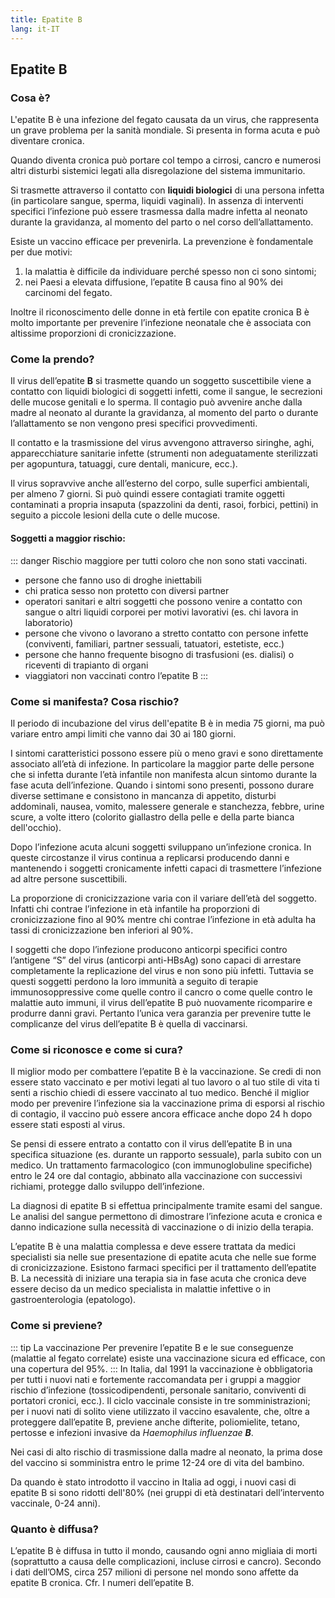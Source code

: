 ```yaml
---
title: Epatite B
lang: it-IT
---
```


## Epatite B

### Cosa è? <Badge text="Risposta in 100 parole" type="tip" />

L'epatite B è una infezione del fegato causata da un virus, che rappresenta un grave problema per la sanità mondiale. Si presenta in forma acuta e può diventare cronica.

Quando diventa cronica può portare col tempo a cirrosi, cancro e numerosi altri disturbi sistemici legati alla disregolazione del sistema immunitario.

Si trasmette attraverso il contatto con **liquidi biologici** di una persona infetta (in particolare sangue, sperma, liquidi vaginali). In assenza di interventi specifici l’infezione può essere trasmessa dalla madre infetta al neonato durante la gravidanza, al momento del parto o nel corso dell’allattamento.

Esiste un vaccino efficace per prevenirla. La prevenzione è fondamentale per due motivi:

1. la malattia è difficile da individuare perché spesso non ci sono sintomi;
2. nei Paesi a elevata diffusione, l’epatite B causa fino al 90% dei carcinomi del fegato.

Inoltre il riconoscimento delle donne in età fertile con epatite cronica B è molto importante per prevenire l’infezione neonatale che è associata con altissime proporzioni di cronicizzazione.

### Come la prendo?

Il virus dell’epatite **B** si trasmette quando un soggetto suscettibile viene a contatto con liquidi biologici di soggetti infetti, come il sangue, le secrezioni delle mucose genitali e lo sperma. Il contagio può avvenire anche dalla madre al neonato al durante la gravidanza, al momento del parto o durante l’allattamento se non vengono presi specifici provvedimenti.

Il contatto e la trasmissione del virus avvengono attraverso siringhe, aghi, apparecchiature sanitarie infette (strumenti non adeguatamente sterilizzati per agopuntura, tatuaggi, cure dentali, manicure, ecc.).

Il virus sopravvive anche all’esterno del corpo, sulle superfici ambientali, per almeno 7 giorni. Si può quindi essere contagiati tramite oggetti contaminati a propria insaputa (spazzolini da denti, rasoi, forbici, pettini) in seguito a piccole lesioni della cute o delle mucose.

#### Soggetti a maggior rischio:

::: danger Rischio maggiore per tutti coloro che non sono stati vaccinati.

- persone che fanno uso di droghe iniettabili
- chi pratica sesso non protetto con diversi partner
- operatori sanitari e altri soggetti che possono venire a contatto con sangue o altri liquidi corporei per motivi lavorativi (es. chi lavora in laboratorio)
- persone che vivono o lavorano a stretto contatto con persone infette (conviventi, familiari, partner sessuali, tatuatori, estetiste, ecc.)
- persone che hanno frequente bisogno di trasfusioni (es. dialisi) o riceventi di trapianto di organi
- viaggiatori non vaccinati contro l’epatite B
  :::

### Come si manifesta? Cosa rischio?

Il periodo di incubazione del virus dell'epatite B è in media 75 giorni, ma può variare entro ampi limiti che vanno dai 30 ai 180 giorni.

I sintomi caratteristici possono essere più o meno gravi e sono direttamente associato all’età di infezione. In particolare la maggior parte delle persone che si infetta durante l’età infantile non manifesta alcun sintomo durante la fase acuta dell’infezione. Quando i sintomi sono presenti, possono durare diverse settimane e consistono in mancanza di appetito, disturbi addominali, nausea, vomito, malessere generale e stanchezza, febbre, urine scure, a volte ittero (colorito giallastro della pelle e della parte bianca dell'occhio).

Dopo l’infezione acuta alcuni soggetti sviluppano un’infezione cronica. In queste circostanze il virus continua a replicarsi producendo danni e mantenendo i soggetti cronicamente infetti capaci di trasmettere l’infezione ad altre persone suscettibili.

La proporzione di cronicizzazione varia con il variare dell’età del soggetto. Infatti chi contrae l’infezione in età infantile ha proporzioni di cronicizzazione fino al 90% mentre chi contrae l’infezione in età adulta ha tassi di cronicizzazione ben inferiori al 90%.

I soggetti che dopo l’infezione producono anticorpi specifici contro l’antigene “S” del virus (anticorpi anti-HBsAg) sono capaci di arrestare completamente la replicazione del virus e non sono più infetti. Tuttavia se questi soggetti perdono la loro immunità a seguito di terapie immunosoppressive come quelle contro il cancro o come quelle contro le malattie auto immuni, il virus dell’epatite B può nuovamente ricomparire e produrre danni gravi. Pertanto l’unica vera garanzia per prevenire tutte le complicanze del virus dell’epatite B è quella di vaccinarsi.

### Come si riconosce e come si cura?

Il miglior modo per combattere l’epatite B è la vaccinazione. Se credi di non essere stato vaccinato e per motivi legati al tuo lavoro o al tuo stile di vita ti senti a rischio chiedi di essere vaccinato al tuo medico. Benché il miglior modo per prevenire l’infezione sia la vaccinazione prima di esporsi al rischio di contagio, il vaccino può essere ancora efficace anche dopo 24 h dopo essere stati esposti al virus.

Se pensi di essere entrato a contatto con il virus dell’epatite B in una specifica situazione (es. durante un rapporto sessuale), parla subito con un medico. Un trattamento farmacologico (con immunoglobuline specifiche) entro le 24 ore dal contagio, abbinato alla vaccinazione con successivi richiami, protegge dallo sviluppo dell’infezione.

La diagnosi di epatite B si effettua principalmente tramite esami del sangue. Le analisi del sangue permettono di dimostrare l’infezione acuta e cronica e danno indicazione sulla necessità di vaccinazione o di inizio della terapia.

L’epatite B è una malattia complessa e deve essere trattata da medici specialisti sia nelle sue presentazione di epatite acuta che nelle sue forme di cronicizzazione. Esistono farmaci specifici per il trattamento dell’epatite B. La necessità di iniziare una terapia sia in fase acuta che cronica deve essere deciso da un medico specialista in malattie infettive o in gastroenterologia (epatologo).

### Come si previene?

::: tip La vaccinazione
Per prevenire l’epatite B e le sue conseguenze (malattie al fegato correlate) esiste una vaccinazione sicura ed efficace, con una copertura del 95%.
:::
In Italia, dal 1991 la vaccinazione è obbligatoria per tutti i nuovi nati e fortemente raccomandata per i gruppi a maggior rischio d’infezione (tossicodipendenti, personale sanitario, conviventi di portatori cronici, ecc.). Il ciclo vaccinale consiste in tre somministrazioni; per i nuovi nati di solito viene utilizzato il vaccino esavalente, che, oltre a proteggere dall’epatite B, previene anche difterite, poliomielite, tetano, pertosse e infezioni invasive da _Haemophilus influenzae **B**_.

Nei casi di alto rischio di trasmissione dalla madre al neonato, la prima dose del vaccino si somministra entro le prime 12-24 ore di vita del bambino.

Da quando è stato introdotto il vaccino in Italia ad oggi, i nuovi casi di epatite B si sono ridotti dell'80% (nei gruppi di età destinatari dell’intervento vaccinale, 0-24 anni).

### Quanto è diffusa?

L’epatite B è diffusa in tutto il mondo, causando ogni anno migliaia di morti (soprattutto a causa delle complicazioni, incluse cirrosi e cancro). Secondo i dati dell’OMS, circa 257 milioni di persone nel mondo sono affette da epatite B cronica. Cfr. I numeri dell’epatite B.
